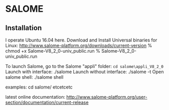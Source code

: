 # SALOME
## Installation
I operate Ubuntu 16.04 here.
Download and Install Universal binaries for Linux: http://www.salome-platform.org/downloads/current-version
    % chmod +x Salome-V8_2_0-univ_public.run
    % Salome-V8_2_0-univ_public.run

To launch Salome, go to the Salome "appli" folder:
``cd salome\appli_V8_2_0``
Launch with interface:
    ./salome
Launch without interface:
    ./salome -t
Open salome shell:
    ./salome shell




examples: cd salome/ etcetcetc


latest online documentation: http://www.salome-platform.org/user-section/documentation/current-release
